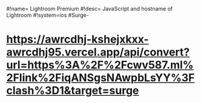 #!name= Lightroom Premium
#!desc= JavaScript and hostname of Lightroom
#!system=ios
#Surge-
# https://awrcdhj-kshejxkxx-awrcdhj95.vercel.app/api/convert?url=https%3A%2F%2Fcwv587.ml%2Flink%2FiqANSgsNAwpbLsYY%3Fclash%3D1&target=surge
